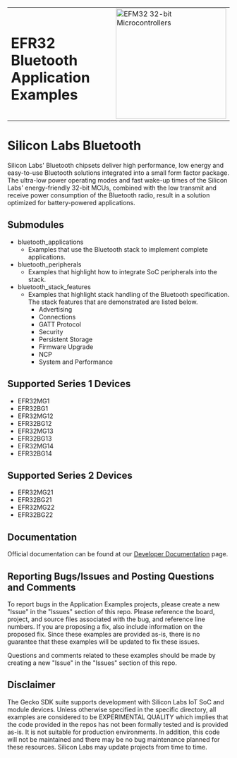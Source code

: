 <table border="0">
  <tr>
    <td align="left" valign="middle">
    <h1>EFR32 Bluetooth Application Examples</h1>
  </td>
  <td align="left" valign="middle">
    <a href="https://www.silabs.com/wireless/bluetooth">
      <img src="http://pages.silabs.com/rs/634-SLU-379/images/WGX-transparent.png"  title="Silicon Labs Gecko and Wireless Gecko MCUs" alt="EFM32 32-bit Microcontrollers" width="250"/>
    </a>
  </td>
  </tr>
</table>

# Silicon Labs Bluetooth #

Silicon Labs' Bluetooth chipsets deliver high performance, low energy and easy-to-use Bluetooth solutions integrated into a small form factor package. The ultra-low power operating modes and fast wake-up times of the Silicon Labs' energy-friendly 32-bit MCUs, combined with the low transmit and receive power consumption of the Bluetooth radio, result in a solution optimized for battery-powered applications.

## Submodules ##

- bluetooth\_applications
  - Examples that use the Bluetooth stack to implement complete applications.
- bluetooth\_peripherals
  - Examples that highlight how to integrate SoC peripherals into the stack.
- bluetooth\_stack\_features
  - Examples that highlight stack handling of the Bluetooth specification. The stack features that are demonstrated are listed below.
    - Advertising
    - Connections
    - GATT Protocol
    - Security
    - Persistent Storage
    - Firmware Upgrade
    - NCP
    - System and Performance

## Supported Series 1 Devices ##

- EFR32MG1
- EFR32BG1
- EFR32MG12
- EFR32BG12
- EFR32MG13
- EFR32BG13
- EFR32MG14
- EFR32BG14

## Supported Series 2 Devices ##

- EFR32MG21
- EFR32BG21
- EFR32MG22
- EFR32BG22

## Documentation ##

Official documentation can be found at our [Developer Documentation](https://docs.silabs.com/bluetooth/latest/) page.

## Reporting Bugs/Issues and Posting Questions and Comments ##

To report bugs in the Application Examples projects, please create a new "Issue" in the "Issues" section of this repo. Please reference the board, project, and source files associated with the bug, and reference line numbers. If you are proposing a fix, also include information on the proposed fix. Since these examples are provided as-is, there is no guarantee that these examples will be updated to fix these issues.

Questions and comments related to these examples should be made by creating a new "Issue" in the "Issues" section of this repo.

## Disclaimer ##

The Gecko SDK suite supports development with Silicon Labs IoT SoC and module devices. Unless otherwise specified in the specific directory, all examples are considered to be EXPERIMENTAL QUALITY which implies that the code provided in the repos has not been formally tested and is provided as-is.  It is not suitable for production environments.  In addition, this code will not be maintained and there may be no bug maintenance planned for these resources. Silicon Labs may update projects from time to time.
